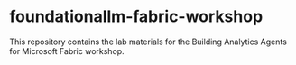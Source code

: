 # foundationallm-fabric-workshop
This repository contains the lab materials for the Building Analytics Agents for Microsoft Fabric  workshop.
